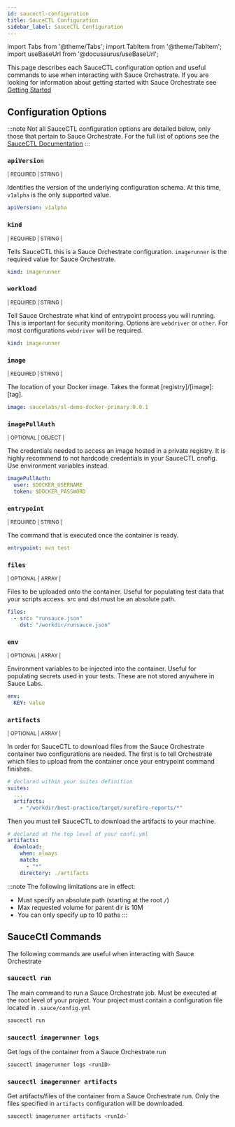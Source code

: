 ```yaml
---
id: saucectl-configuration
title: SauceCTL Configuration
sidebar_label: SauceCTL Configuration
---
```


import Tabs from '@theme/Tabs';
import TabItem from '@theme/TabItem';
import useBaseUrl from '@docusaurus/useBaseUrl';

This page describes each SauceCTL configuration option and useful commands to use when interacting with Sauce Orchestrate. If you are looking for information about getting started with Sauce Orchestrate see [Getting Started](./getting-started)

## Configuration Options

:::note
Not all SauceCTL configuration options are detailed below, only those that pertain to Sauce Orchestrate. For the full list of options see the [SauceCTL Documentation](../dev/cli/saucectl.md)
:::

### `apiVersion`

<p><small>| REQUIRED | STRING |</small></p>

Identifies the version of the underlying configuration schema. At this time, `v1alpha` is the only supported value.

```yaml
apiVersion: v1alpha
```

### `kind`

<p><small>| REQUIRED | STRING |</small></p>

Tells SauceCTL this is a Sauce Orchestrate configuration. `imagerunner` is the required value for Sauce Orchestrate.

```yaml
kind: imagerunner
```

### `workload`

<p><small>| REQUIRED | STRING |</small></p>

Tell Sauce Orchestrate what kind of entrypoint process you will running. This is important for security monitoring. Options are `webdriver` or `other`. For most configurations `webdriver` will be required.

```yaml
kind: imagerunner
```

### `image`

<p><small>| REQUIRED | STRING |</small></p>

The location of your Docker image. Takes the format [registry]/[image]:[tag].

```yaml
image: saucelabs/sl-demo-docker-primary:0.0.1
```

### `imagePullAuth`

<p><small>| OPTIONAL | OBJECT |</small></p>

The credentials needed to access an image hosted in a private registry. It is highly recommend to not hardcode credentials in your SauceCTL cnofig. Use environment variables instead.

```yaml
imagePullAuth:
  user: $DOCKER_USERNAME
  token: $DOCKER_PASSWORD
```

### `entrypoint`

<p><small>| REQUIRED | STRING |</small></p>

The command that is executed once the container is ready.

```yaml
entrypoint: mvn test
```

### `files`

<p><small>| OPTIONAL | ARRAY |</small></p>

Files to be uploaded onto the container. Useful for populating test data that your scripts access. src and dst must be an absolute path.

```yaml
files:
  - src: "runsauce.json"
    dst: "/workdir/runsauce.json"
```

### `env`

<p><small>| OPTIONAL | ARRAY |</small></p>

Environment variables to be injected into the container. Useful for populating secrets used in your tests. These are not stored anywhere in Sauce Labs.

```yaml
env:
  KEY: value
```

### `artifacts`

<p><small>| OPTIONAL | ARRAY |</small></p>

In order for SauceCTL to download files from the Sauce Orchestrate container two configurations are needed. The first is to tell Orchestrate which files to upload from the container once your entrypoint command finishes.

```yaml
# declared within your suites definition
suites:
  ...
  artifacts:
    - "/workdir/best-practice/target/surefire-reports/*"
```

Then you must tell SauceCTL to download the artifacts to your machine.

```yaml
# declared at the top level of your confi.yml
artifacts:
  download:
    when: always
    match:
      - "*"
    directory: ./artifacts
```

:::note
The following limitations are in effect:

- Must specify an absolute path (starting at the root `/`)
- Max requested volume for parent dir is 10M
- You can only specify up to 10 paths
  :::

## SauceCtl Commands

The following commands are useful when interacting with Sauce Orchestrate

### `saucectl run`

The main command to run a Sauce Orchestrate job. Must be executed at the root level of your project. Your project must contain a configuration file located in `.sauce/config.yml`

```bash
saucectl run
```

### `saucectl imagerunner logs`

Get logs of the container from a Sauce Orchestrate run

```bash
saucectl imagerunner logs <runID>
```

### `saucectl imagerunner artifacts`

Get artifacts/files of the container from a Sauce Orchestrate run. Only the files specified in `artifacts` configuration will be downloaded.

```bash
saucectl imagerunner artifacts <runId>`
```
